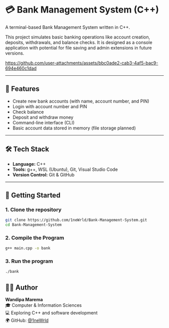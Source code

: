 # 💳 Bank Management System (C++)

A terminal-based Bank Management System written in C++.

This project simulates basic banking operations like account creation, deposits, withdrawals, and balance checks. It is designed as a console application with potential for file saving and admin extensions in future versions.

https://github.com/user-attachments/assets/bbc0ade2-cab3-4af5-bac9-694e460c1dad

---

## 📌 Features

- Create new bank accounts (with name, account number, and PIN)
- Login with account number and PIN
- Check balance
- Deposit and withdraw money
- Command-line interface (CLI)
- Basic account data stored in memory (file storage planned)

---

## 🛠️ Tech Stack

- **Language:** C++
- **Tools:** g++, WSL (Ubuntu), Git, Visual Studio Code
- **Version Control:** Git & GitHub

---

## 🚀 Getting Started

### 1. Clone the repository

```bash
git clone https://github.com/1neWrld/Bank-Management-System.git
cd Bank-Management-System
```

### 2. Compile the Program

```bash
g++ main.cpp -o bank
```

### 3. Run the program

```bash
./bank
```


## 🙋‍♂️ Author

**Wandipa Marema**  
🎓 Computer & Information Sciences  
💻 Exploring C++ and software development  
🌍 GitHub: [@1neWrld](https://github.com/1neWrld)
